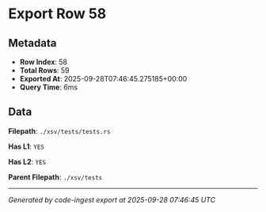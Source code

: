 # Export Row 58

## Metadata

- **Row Index**: 58
- **Total Rows**: 59
- **Exported At**: 2025-09-28T07:46:45.275185+00:00
- **Query Time**: 6ms

## Data

**Filepath**: `./xsv/tests/tests.rs`

**Has L1**: `YES`

**Has L2**: `YES`

**Parent Filepath**: `./xsv/tests`

---

*Generated by code-ingest export at 2025-09-28 07:46:45 UTC*
